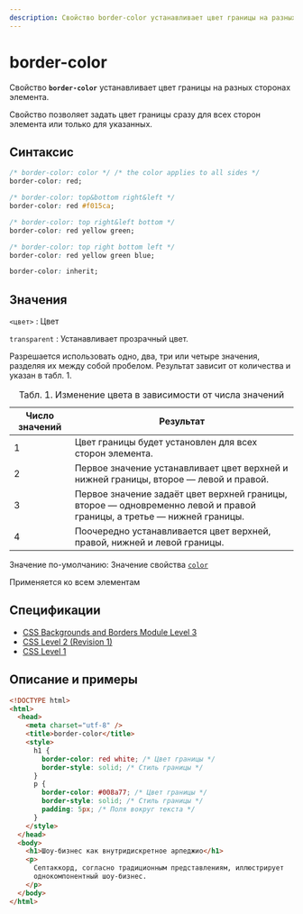 ```yaml
---
description: Свойство border-color устанавливает цвет границы на разных сторонах элемента
---
```


# border-color

Свойство **`border-color`** устанавливает цвет границы на разных сторонах элемента.

Свойство позволяет задать цвет границы сразу для всех сторон элемента или только для указанных.

## Синтаксис

```css
/* border-color: color */ /* the color applies to all sides */
border-color: red;

/* border-color: top&bottom right&left */
border-color: red #f015ca;

/* border-color: top right&left bottom */
border-color: red yellow green;

/* border-color: top right bottom left */
border-color: red yellow green blue;

border-color: inherit;
```

## Значения

`<цвет>`
: Цвет

`transparent`
: Устанавливает прозрачный цвет.

Разрешается использовать одно, два, три или четыре значения, разделяя их между собой пробелом. Результат зависит от количества и указан в табл. 1.

<table>
<caption> Табл. 1. Изменение цвета в зависимости от числа значений</caption>
<thead>
<tr><th>Число значений</th><th>Результат</th></tr>
</thead>
<tbody>
<tr><td>1</td><td>Цвет границы будет установлен для всех сторон элемента.</td></tr>
<tr><td>2</td><td>Первое значение устанавливает цвет верхней и нижней границы, второе — левой и правой.</td></tr>
<tr><td>3</td><td>Первое значение задаёт цвет верхней границы, второе — одновременно левой и правой границы, а третье — нижней границы.</td></tr>
<tr><td>4</td><td>Поочередно устанавливается цвет верхней, правой, нижней и левой границы.</td></tr>
</tbody>
</table>

Значение по-умолчанию: Значение свойства [`color`](color.md)

Применяется ко всем элементам

## Спецификации

- [CSS Backgrounds and Borders Module Level 3](http://dev.w3.org/csswg/css3-background/#border-color)
- [CSS Level 2 (Revision 1)](http://www.w3.org/TR/CSS2/box.html#border-color-properties)
- [CSS Level 1](http://www.w3.org/TR/CSS1/#border-color)

## Описание и примеры

```html
<!DOCTYPE html>
<html>
  <head>
    <meta charset="utf-8" />
    <title>border-color</title>
    <style>
      h1 {
        border-color: red white; /* Цвет границы */
        border-style: solid; /* Стиль границы */
      }
      p {
        border-color: #008a77; /* Цвет границы */
        border-style: solid; /* Стиль границы */
        padding: 5px; /* Поля вокруг текста */
      }
    </style>
  </head>
  <body>
    <h1>Шоу-бизнес как внутридискретное арпеджио</h1>
    <p>
      Септаккорд, согласно традиционным представлениям, иллюстрирует
      однокомпонентный шоу-бизнес.
    </p>
  </body>
</html>
```
